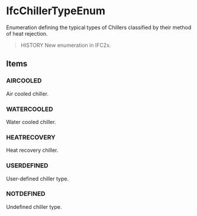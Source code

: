 # IfcChillerTypeEnum

Enumeration defining the typical types of Chillers classified by their method of heat rejection.
<!-- end of short definition -->


> HISTORY New enumeration in IFC2x.

## Items

### AIRCOOLED
Air cooled chiller.

### WATERCOOLED
Water cooled chiller.

### HEATRECOVERY
Heat recovery chiller.

### USERDEFINED
User-defined chiller type.

### NOTDEFINED
Undefined chiller type.
